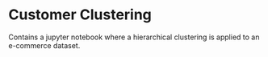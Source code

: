# Customer Clustering
Contains a jupyter notebook where a hierarchical clustering is applied to an e-commerce dataset.
